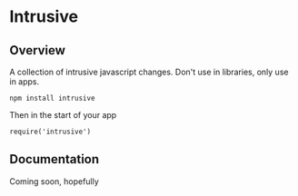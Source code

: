 # Intrusive

## Overview

A collection of intrusive javascript changes.  Don't use in libraries, only use in apps.

    npm install intrusive

Then in the start of your app

    require('intrusive')

## Documentation

Coming soon, hopefully
